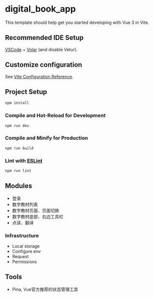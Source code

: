 # digital_book_app

This template should help get you started developing with Vue 3 in Vite.

## Recommended IDE Setup

[VSCode](https://code.visualstudio.com/) + [Volar](https://marketplace.visualstudio.com/items?itemName=Vue.volar) (and disable Vetur).

## Customize configuration

See [Vite Configuration Reference](https://vite.dev/config/).

## Project Setup

```sh
npm install
```

### Compile and Hot-Reload for Development

```sh
npm run dev
```

### Compile and Minify for Production

```sh
npm run build
```

### Lint with [ESLint](https://eslint.org/)

```sh
npm run lint
```

## Modules
* 登录
* 数字教材列表
* 数字教材页面、页面切换
* 数字教材底部、右边工具栏
* 点读、翻译

### Infrastructure
* Local storage
* Configure env
* Request
* Permissions

## Tools

* Pina, Vue官方推荐的状态管理工具
